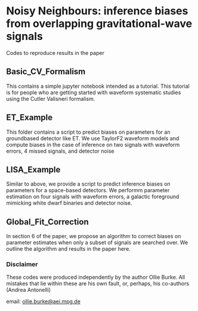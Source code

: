 # Noisy Neighbours: inference biases from overlapping gravitational-wave signals

Codes to reproduce results in the paper

## Basic\_CV\_Formalism

This contains a simple jupyter notebook intended as a tutorial. This tutorial is for people who are getting started with waveform systematic studies using the Cutler Valisneri formalism.

## ET\_Example

This folder contains a script to predict biases on parameters for an groundbased detector like ET. We use TaylorF2 waveform models and compute biases in the case of inference on two signals with waveform errors, 4 missed signals, and detector noise

## LISA\_Example

Similar to above, we provide a script to predict inference biases on parameters for a space-based detectors. We performm parameter estimation on four signals with waveform errors, a galactic foreground mimicking white dwarf binaries and detector noise.

## Global\_Fit\_Correction

In section 6 of the paper, we propose an algorithm to correct biases on parameter estimates when only a subset of signals are searched over. We outline the algorithm and results in the paper here.

### Disclaimer

These codes were produced independently by the author Ollie Burke. All mistakes that lie within these are his own fault, or, perhaps, his co-authors (Andrea Antonelli)

email: ollie.burke@aei.mpg.de 
